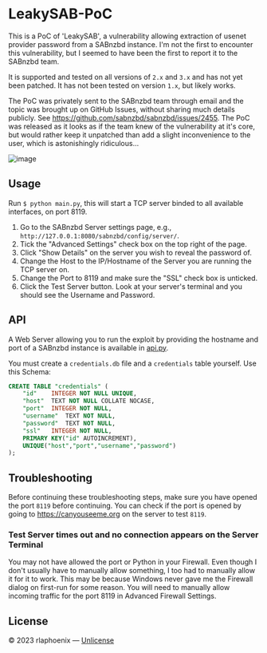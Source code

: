 # LeakySAB-PoC

This is a PoC of 'LeakySAB', a vulnerability allowing extraction of usenet provider password from a SABnzbd instance.
I'm not the first to encounter this vulnerability, but I seemed to have been the first to report it to the SABnzbd team.

It is supported and tested on all versions of `2.x` and `3.x` and has not yet been patched. It has not been tested on
version `1.x`, but likely works.

The PoC was privately sent to the SABnzbd team through email and the topic was brought up on GitHub Issues, without
sharing much details publicly. See https://github.com/sabnzbd/sabnzbd/issues/2455. The PoC was released as it looks
as if the team knew of the vulnerability at it's core, but would rather keep it unpatched than add a slight inconvenience
to the user, which is astonishingly ridiculous...

![image](https://user-images.githubusercontent.com/17136956/218492530-b82bbac5-5aaa-4a61-b0e4-502b71b59855.png)

## Usage

Run `$ python main.py`, this will start a TCP server binded to all available interfaces, on port 8119.

1. Go to the SABnzbd Server settings page, e.g., `http://127.0.0.1:8080/sabnzbd/config/server/`.
2. Tick the "Advanced Settings" check box on the top right of the page.
3. Click "Show Details" on the server you wish to reveal the password of.
4. Change the Host to the IP/Hostname of the Server you are running the TCP server on.
5. Change the Port to 8119 and make sure the "SSL" check box is unticked.
6. Click the Test Server button. Look at your server's terminal and you should see the Username and Password.

## API

A Web Server allowing you to run the exploit by providing the hostname and port of a SABnzbd instance is
available in [api.py](api.py).

You must create a `credentials.db` file and a `credentials` table yourself. Use this Schema:

```sql
CREATE TABLE "credentials" (
	"id"	INTEGER NOT NULL UNIQUE,
	"host"	TEXT NOT NULL COLLATE NOCASE,
	"port"	INTEGER NOT NULL,
	"username"	TEXT NOT NULL,
	"password"	TEXT NOT NULL,
	"ssl"	INTEGER NOT NULL,
	PRIMARY KEY("id" AUTOINCREMENT),
	UNIQUE("host","port","username","password")
);
```

## Troubleshooting

Before continuing these troubleshooting steps, make sure you have opened the port `8119` before continuing.
You can check if the port is opened by going to https://canyouseeme.org on the server to test `8119`.

### Test Server times out and no connection appears on the Server Terminal

You may not have allowed the port or Python in your Firewall. Even though I don't usually have to manually allow
something, I too had to manually allow it for it to work. This may be because Windows never gave me the Firewall
dialog on first-run for some reason. You will need to manually allow incoming traffic for the port 8119 in
Advanced Firewall Settings.

## License

&copy; 2023 rlaphoenix &mdash; [Unlicense](LICENSE)
